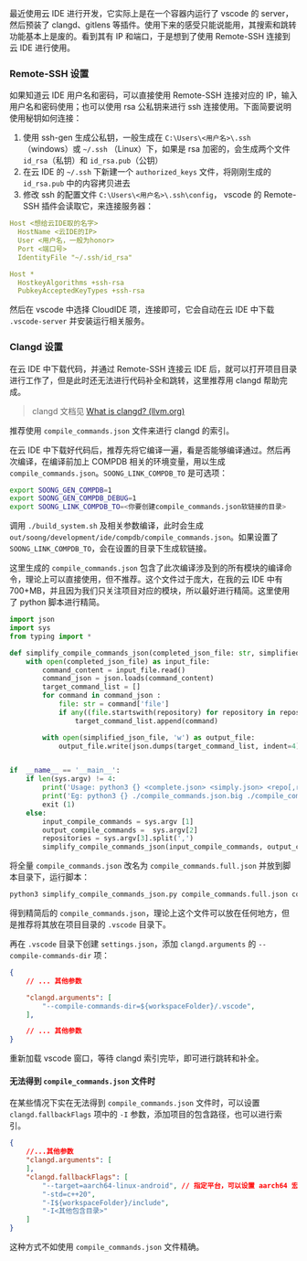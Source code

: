 最近使用云 IDE 进行开发，它实际上是在一个容器内运行了 vscode 的 server，然后预装了 clangd、gitlens 等插件。使用下来的感受只能说能用，其搜索和跳转功能基本上是废的。看到其有 IP 和端口，于是想到了使用 Remote-SSH 连接到云 IDE 进行使用。

### Remote-SSH 设置

如果知道云 IDE 用户名和密码，可以直接使用 Remote-SSH 连接对应的 IP，输入用户名和密码使用；也可以使用 rsa 公私钥来进行 ssh 连接使用。下面简要说明使用秘钥如何连接：

1. 使用 ssh-gen 生成公私钥，一般生成在 `C:\Users\<用户名>\.ssh` （windows）或 `~/.ssh` （Linux）下，如果是 rsa 加密的，会生成两个文件 `id_rsa`（私钥）和 `id_rsa.pub`（公钥）
2. 在云 IDE 的 `~/.ssh`  下新建一个 `authorized_keys` 文件，将刚刚生成的 `id_rsa.pub` 中的内容拷贝进去
3. 修改 ssh 的配置文件 `C:\Users\<用户名>\.ssh\config`， vscode 的 Remote-SSH 插件会读取它，来连接服务器：

```yaml
Host <想给云IDE取的名字>
  HostName <云IDE的IP>
  User <用户名，一般为honor>
  Port <端口号>
  IdentityFile "~/.ssh/id_rsa"

Host *
  HostkeyAlgorithms +ssh-rsa
  PubkeyAcceptedKeyTypes +ssh-rsa
```

然后在 vscode 中选择 CloudIDE 项，连接即可，它会自动在云 IDE 中下载 `.vscode-server` 并安装运行相关服务。

### Clangd 设置

在云 IDE 中下载代码，并通过 Remote-SSH 连接云 IDE 后，就可以打开项目目录进行工作了，但是此时还无法进行代码补全和跳转，这里推荐用 clangd 帮助完成。

> clangd 文档见 [What is clangd? (llvm.org)](https://clangd.llvm.org/)

推荐使用 `compile_commands.json` 文件来进行 clangd 的索引。

在云 IDE 中下载好代码后，推荐先将它编译一遍，看是否能够编译通过。然后再次编译，在编译前加上 COMPDB 相关的环境变量，用以生成 `compile_commands.json`。`SOONG_LINK_COMPDB_TO` 是可选项：

```bash
export SOONG_GEN_COMPDB=1
export SOONG_GEN_COMPDB_DEBUG=1
export SOONG_LINK_COMPDB_TO=<你要创建compile_commands.json软链接的目录>
```

调用 `./build_system.sh` 及相关参数编译，此时会生成 `out/soong/development/ide/compdb/compile_commands.json`。如果设置了 `SOONG_LINK_COMPDB_TO`，会在设置的目录下生成软链接。

这里生成的 `compile_commands.json` 包含了此次编译涉及到的所有模块的编译命令，理论上可以直接使用，但不推荐。这个文件过于庞大，在我的云 IDE 中有 700+MB，并且因为我们只关注项目对应的模块，所以最好进行精简。这里使用了 python 脚本进行精简。

```python
import json
import sys
from typing import *

def simplify_compile_commands_json(completed_json_file: str, simplified_json_file: str, repositories: List[str]):
    with open(completed_json_file) as input_file:
        command_content = input_file.read()
        command_json = json.loads(command_content)
        target_command_list = []
        for command in command_json :
            file: str = command['file']
            if any((file.startswith(repository) for repository in repositories)):
                target_command_list.append(command)

        with open(simplified_json_file, 'w') as output_file:
            output_file.write(json.dumps(target_command_list, indent=4))


if  __name__ == '__main__':
    if len(sys.argv) != 4:
        print('Usage: python3 {} <complete.json> <simply.json> <repo[,repo[,repo]...]>'.format(sys.argv[0]))
        print('Eg: python3 {} ./compile_commands.json.big ./compile_commands.json system,hardware,frameworks'.format(sys.argv[0]))
        exit (1)
    else:
        input_compile_commands = sys.argv [1]
        output_compile_commands =  sys.argv[2]
        repositories = sys.argv[3].split(',')
        simplify_compile_commands_json(input_compile_commands, output_compile_commands, repositories)
```

将全量 `compile_commands.json` 改名为 `compile_commands.full.json` 并放到脚本目录下，运行脚本：

```bash
python3 simplify_compile_commands_json.py compile_commands.full.json compile_commands.json 'vendor/honor/system/base/frameworks/XXX'
```

得到精简后的 `compile_commands.json`，理论上这个文件可以放在任何地方，但是推荐将其放在项目目录的 `.vscode` 目录下。

再在 `.vscode` 目录下创建 `settings.json`，添加 `clangd.arguments` 的 `--compile-commands-dir` 项：

```json
{
    // ... 其他参数

    "clangd.arguments": [
        "--compile-commands-dir=${workspaceFolder}/.vscode",
    ],

    // ... 其他参数
}
```

重新加载 vscode 窗口，等待 clangd 索引完毕，即可进行跳转和补全。

#### 无法得到 `compile_commands.json` 文件时

在某些情况下实在无法得到 `compile_commands.json` 文件时，可以设置 `clangd.fallbackFlags` 项中的 `-I` 参数，添加项目的包含路径，也可以进行索引。

```json
{
    //...其他参数
    "clangd.arguments": [
    ],
    "clangd.fallbackFlags": [
        "--target=aarch64-linux-android", // 指定平台，可以设置 aarch64 宏
        "-std=c++20",
        "-I${workspaceFolder}/include",
        "-I<其他包含目录>"
    ]
}
```

这种方式不如使用 `compile_commands.json` 文件精确。